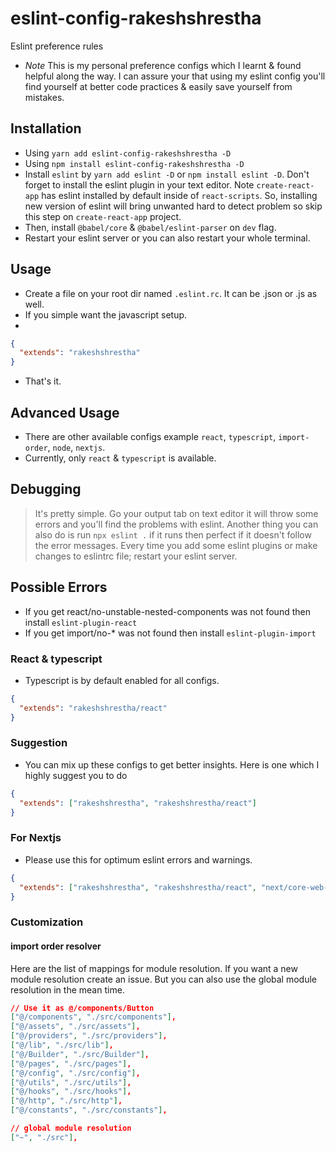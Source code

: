 # eslint-config-rakeshshrestha

Eslint preference rules

- _Note_ This is my personal preference configs which I learnt & found helpful along the way. I can assure your that using my eslint config you'll find yourself at better code practices & easily save yourself from mistakes.

## Installation

- Using `yarn add eslint-config-rakeshshrestha -D`
- Using `npm install eslint-config-rakeshshrestha -D`
- Install `eslint` by `yarn add eslint -D` or `npm install eslint -D`. Don't forget to install the eslint plugin in your text editor. Note `create-react-app` has eslint installed by default inside of `react-scripts`. So, installing new version of eslint will bring unwanted hard to detect problem so skip this step on `create-react-app` project.
- Then, install `@babel/core` & `@babel/eslint-parser` on `dev` flag.
- Restart your eslint server or you can also restart your whole terminal.

## Usage

- Create a file on your root dir named `.eslint.rc`. It can be .json or .js as well.
- If you simple want the javascript setup.
-

```json
{
  "extends": "rakeshshrestha"
}
```

- That's it.

## Advanced Usage

- There are other available configs example `react`, `typescript`, `import-order`, `node`, `nextjs`.
- Currently, only `react` & `typescript` is available.

## Debugging

> It's pretty simple. Go your output tab on text editor it will throw some errors and you'll find the problems with eslint. Another thing you can also do is run `npx eslint .` if it runs then perfect if it doesn't follow the error messages.
> Every time you add some eslint plugins or make changes to eslintrc file; restart your eslint server.

## Possible Errors

- If you get react/no-unstable-nested-components was not found then install `eslint-plugin-react`
- If you get import/no-\* was not found then install `eslint-plugin-import`

### React & typescript

- Typescript is by default enabled for all configs.

```json
{
  "extends": "rakeshshrestha/react"
}
```

### Suggestion

- You can mix up these configs to get better insights. Here is one which I highly suggest you to do

```json
{
  "extends": ["rakeshshrestha", "rakeshshrestha/react"]
}
```

### For Nextjs

- Please use this for optimum eslint errors and warnings.

```json
{
  "extends": ["rakeshshrestha", "rakeshshrestha/react", "next/core-web-vitals"]
}
```

### Customization

#### import order resolver

Here are the list of mappings for module resolution. If you want a new module resolution create an issue. But you can also use the global module resolution in the mean time.

```json
// Use it as @/components/Button
["@/components", "./src/components"],
["@/assets", "./src/assets"],
["@/providers", "./src/providers"],
["@/lib", "./src/lib"],
["@/Builder", "./src/Builder"],
["@/pages", "./src/pages"],
["@/config", "./src/config"],
["@/utils", "./src/utils"],
["@/hooks", "./src/hooks"],
["@/http", "./src/http"],
["@/constants", "./src/constants"],

// global module resolution
["~", "./src"],
```

